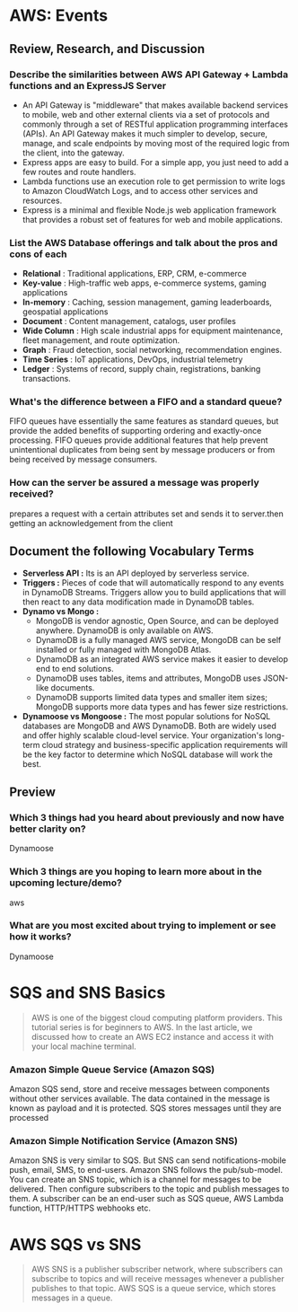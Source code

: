 # AWS: Events

## Review, Research, and Discussion
### Describe the similarities between AWS API Gateway + Lambda functions and an ExpressJS Server
* An API Gateway is "middleware" that makes available backend services to mobile, web and other external clients via a set of protocols and commonly through a set of RESTful application programming interfaces (APIs). An API Gateway makes it much simpler to develop, secure, manage, and scale endpoints by moving most of the required logic from the client, into the gateway.
* Express apps are easy to build. For a simple app, you just need to add a few routes and route handlers.
* Lambda functions use an execution role to get permission to write logs to Amazon CloudWatch Logs, and to access other services and resources.
* Express is a minimal and flexible Node.js web application framework that provides a robust set of features for web and mobile applications.
### List the AWS Database offerings and talk about the pros and cons of each
* **Relational** : Traditional applications, ERP, CRM, e-commerce
* **Key-value** : High-traffic web apps, e-commerce systems, gaming applications
* **In-memory** : Caching, session management, gaming leaderboards, geospatial applications
* **Document** : Content management, catalogs, user profiles
* **Wide Column** : High scale industrial apps for equipment maintenance, fleet management, and route optimization.
* **Graph** : Fraud detection, social networking, recommendation engines.
* **Time Series** : IoT applications, DevOps, industrial telemetry
* **Ledger** : Systems of record, supply chain, registrations, banking transactions.
### What's the difference between a FIFO and a standard queue?
FIFO queues have essentially the same features as standard queues, but provide the added benefits of supporting ordering and exactly-once processing. FIFO queues provide additional features that help prevent unintentional duplicates from being sent by message producers or from being received by message consumers.
### How can the server be assured a message was properly received?
prepares a request with a certain attributes set and sends it to server.then getting an acknowledgement from the client
## Document the following Vocabulary Terms
* **Serverless API :**  Its is an API deployed by serverless service.
* **Triggers :** Pieces of code that will automatically respond to any events in DynamoDB Streams. Triggers allow you to build applications that will then react to any data modification made in DynamoDB tables.
* **Dynamo vs Mongo :**
  * MongoDB is vendor agnostic, Open Source, and can be deployed anywhere. DynamoDB is only available on AWS.
  * DynamoDB is a fully managed AWS service, MongoDB can be self installed or fully managed with MongoDB Atlas.
  * DynamoDB as an integrated AWS service makes it easier to develop end to end solutions.
  * DynamoDB uses tables, items and attributes, MongoDB uses JSON-like documents.
  * DynamoDB supports limited data types and smaller item sizes; MongoDB supports more data types and has fewer size restrictions.
* **Dynamoose vs Mongoose :**
The most popular solutions for NoSQL databases are MongoDB and AWS DynamoDB. Both are widely used and offer highly scalable cloud-level service. Your organization's long-term cloud strategy and business-specific application requirements will be the key factor to determine which NoSQL database will work the best.
## Preview
### Which 3 things had you heard about previously and now have better clarity on?
Dynamoose 
### Which 3 things are you hoping to learn more about in the upcoming lecture/demo?
aws
### What are you most excited about trying to implement or see how it works?
Dynamoose 
# SQS and SNS Basics
> AWS is one of the biggest cloud computing platform providers. This tutorial series is for beginners to AWS. In the last article, we discussed how to create an AWS EC2 instance and access it with your local machine terminal.
### Amazon Simple Queue Service (Amazon SQS)
Amazon SQS send, store and receive messages between components without other services available. The data contained in the message is known as payload and it is protected. SQS stores messages until they are processed
### Amazon Simple Notification Service (Amazon SNS)
Amazon SNS is very similar to SQS. But SNS can send notifications-mobile push, email, SMS, to end-users. Amazon SNS follows the pub/sub-model. You can create an SNS topic, which is a channel for messages to be delivered. Then configure subscribers to the topic and publish messages to them. A subscriber can be an end-user such as SQS queue, AWS Lambda function, HTTP/HTTPS webhooks etc.
# AWS SQS vs SNS
> AWS SNS is a publisher subscriber network, where subscribers can subscribe to topics and will receive messages whenever a publisher publishes to that topic. AWS SQS is a queue service, which stores messages in a queue.